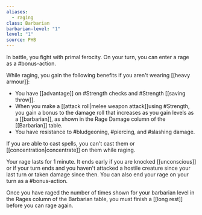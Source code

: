 ```yaml
---
aliases:
  - raging
class: Barbarian
barbarian-level: "1"
level: "1"
source: PHB
---
```


In battle, you fight with primal ferocity. On your turn, you can enter a rage as a #bonus-action.

While raging, you gain the following benefits if you aren't wearing [[heavy armour]]:
- You have [[advantage]] on #Strength checks and #Strength [[saving throw]].
- When you make a [[attack roll|melee weapon attack]]using #Strength, you gain a bonus to the damage roll that increases as you gain levels as a [[barbarian]], as shown in the Rage Damage column of the [[Barbarian]] table.
- You have resistance to #bludgeoning, #piercing, and #slashing damage.

If you are able to cast spells, you can't cast them or [[concentration|concentrate]] on them while raging.

Your rage lasts for 1 minute. It ends early if you are knocked [[unconscious]] or if your turn ends and you haven't attacked a hostile creature since your last turn or taken damage since then. You can also end your rage on your turn as a #bonus-action.

Once you have raged the number of times shown for your barbarian level in the Rages column of the Barbarian table, you must finish a [[long rest]] before you can rage again.
